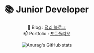 <div align=center><h1>📚 Junior Developer</h1></div>
<div align=center> 


📝 Blog : [정리 블로그](https://rudtjs49.tistory.com)  <br>
📫 Portfolio : [포트폴리오]()


![Anurag's GitHub stats](https://github-readme-stats.vercel.app/api?username=js988174&show_icons=true&theme=blue)
  <div>

   

